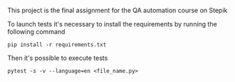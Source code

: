 This project is the final assignment for the QA automation course on Stepik

To launch tests it's necessary to install the requirements by running the following command
```
pip install -r requirements.txt
```
Then it's possible to execute tests
```
pytest -s -v --language=en <file_name.py>
```
